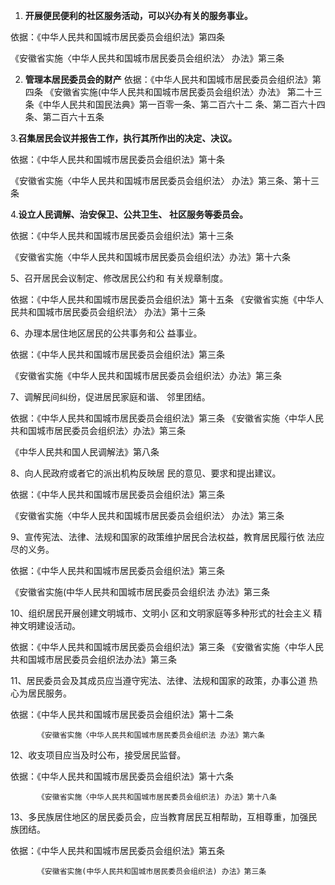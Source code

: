 1. **开展便民便利的社区服务活动，可以兴办有关的服务事业。**

依据：《中华人民共和国城市居民委员会组织法》第四条

《安徽省实施〈中华人民共和国城市居民委员会组织法〉 办法》第三条

2. **管理本居民委员会的财产**
依据：《中华人民共和国城市居民委员会组织法》第四条
《安徽省实施(中华人民共和国城市居民委员会组织法〉办法》
第二十三条《中华人民共和国民法典》第一百零一条、第二百六十二 条、第二百六十四条、第二百六十五条

3.**召集居民会议并报告工作，执行其所作出的决定、决议。** 

依据：《中华人民共和国城市居民委员会组织法》第十条

《安徽省实施〈中华人民共和国城市居民委员会组织法〉 办法》第三条、第十三条

4.**设立人民调解、治安保卫、公共卫生、 社区服务等委员会。** 

依据：《中华人民共和国城市居民委员会组织法》第十三条

《安徽省实施〈中华人民共和国城市居民委员会组织法〉办法》第十六条

5、召开居民会议制定、修改居民公约和 有关规章制度。 

依据：《中华人民共和国城市居民委员会组织法》第十五条
《安徽省实施《中华人民共和国城市居民委员会组织法〉 办法》第十三条

6、办理本居住地区居民的公共事务和公 益事业。 

依据：《中华人民共和国城市居民委员会组织法》第三条

《安徽省实施《中华人民共和国城市居民委员会组织法〉办法》第三条

7、调解民间纠纷，促进居民家庭和谐、 邻里团结。 

依据：《中华人民共和国城市居民委员会组织法》第三条
《安徽省实施〈中华人民共和国城市居民委员会组织法〉办法》第三条

《中华人民共和国人民调解法》第八条

8、向人民政府或者它的派出机构反映居 民的意见、要求和提出建议。

依据：《中华人民共和国城市居民委员会组织法》第三条

《安徽省实施〈中华人民共和国城市居民委员会组织法〉 办法》第三条

9、宣传宪法、法律、法规和国家的政策维护居民合法权益，教育居民履行依 法应尽的义务。

依据：《中华人民共和国城市居民委员会组织法》第三条

《安徽省实施(中华人民共和国城市居民委员会组织法 办法》第三条

10、组织居民开展创建文明城市、文明小 区和文明家庭等多种形式的社会主义 精神文明建设活动。

 依据：《中华人民共和国城市居民委员会组织法》第三条
《安徽省实施〈中华人民共和国城市居民委员会组织法办法》第三条

11、居民委员会及其成员应当遵守宪法、法律、法规和国家的政策，办事公道  热心为居民服务。

依据：《中华人民共和国城市居民委员会组织法》第十二条

          《安徽省实施〈中华人民共和国城市居民委员会组织法 办法》第六条

12、收支项目应当及时公布，接受居民监督。

依据：《中华人民共和国城市居民委员会组织法》第十六条

          《安徽省实施〈中华人民共和国城市居民委员会组织法) 办法》第十八条

13、多民族居住地区的居民委员会，应当教育居民互相帮助，互相尊重，加强民族团结。 

依据：《中华人民共和国城市居民委员会组织法》第五条

          《安徽省实施(中华人民共和国城市居民委员会组织法) 办法》第三条


